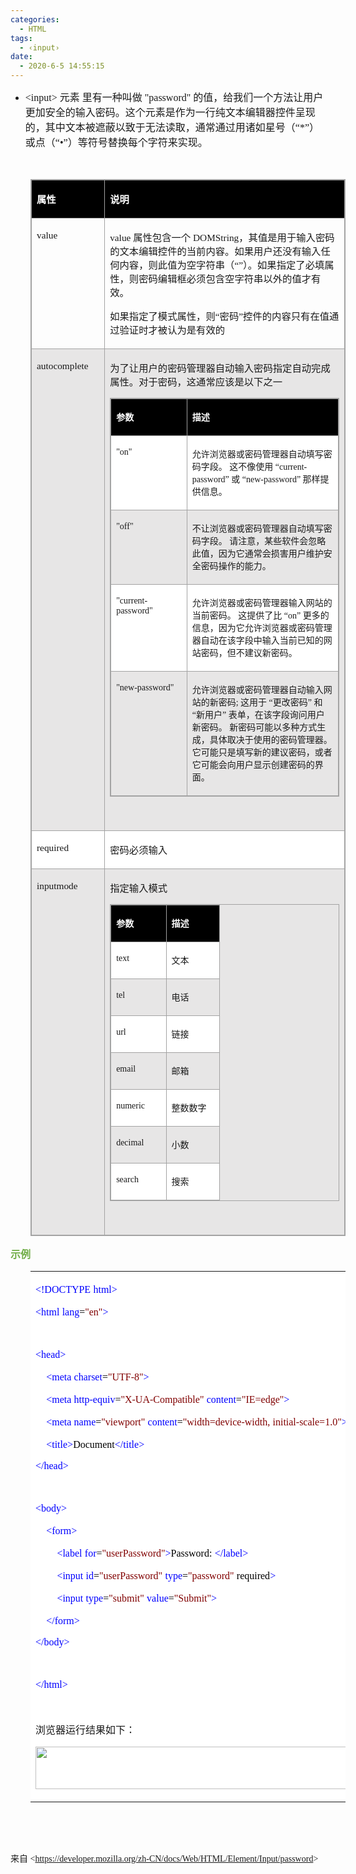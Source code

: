 ```yaml
---
categories:
  - HTML
tags:
  - ‹input›
date:
  - 2020-6-5 14:55:15
---
```


<ul style="list-style-type:disc">
    <li><span style="font-size:12.0pt"><span style="font-family:&quot;Comic Sans MS&quot;">&lt;input&gt;
            </span></span><span style="font-size:12.0pt"><span style="font-family:&quot;Microsoft YaHei UI&quot;">元素
                里有一种叫做</span></span><span style="font-size:12.0pt"><span style="font-family:&quot;Comic Sans MS&quot;">
                "password" </span></span><span style="font-size:12.0pt"><span
                style="font-family:&quot;Microsoft YaHei UI&quot;">的值，给我们一个方法让用户更加安全的输入密码。这个元素是作为一行纯文本编辑器控件呈现的，其中文本被遮蔽以致于无法读取，通常通过用诸如星号（</span></span><span
            style="font-size:12.0pt"><span style="font-family:&quot;Comic Sans MS&quot;">“*”</span></span><span
            style="font-size:12.0pt"><span style="font-family:&quot;Microsoft YaHei UI&quot;">）或点（</span></span><span
            style="font-size:12.0pt"><span style="font-family:&quot;Comic Sans MS&quot;">“•”</span></span><span
            style="font-size:12.0pt"><span
                style="font-family:&quot;Microsoft YaHei UI&quot;">）等符号替换每个字符来实现。</span></span></li>
</ul>
<p><span style="font-size:12.0pt"><span style="font-family:&quot;Comic Sans MS&quot;">&nbsp;</span></span></p>
<table summary="" cellspacing="0"
    style="border-collapse:collapse; border-color:#a3a3a3; border-style:solid; border-width:1px; margin-left:32px"
    class=" cke_show_border">
    <tbody>
        <tr>
            <td
                style="background-color:black; border-bottom:1px solid #a3a3a3; border-left:1px solid #a3a3a3; border-right:1px solid #a3a3a3; border-top:1px solid #a3a3a3; vertical-align:top; width:1.2979in">
                <p><span style="font-size:11.5pt"><span style="font-family:&quot;Microsoft YaHei UI&quot;"><span
                                style="color:white"><strong>属性</strong></span></span></span></p>
            </td>
            <td
                style="background-color:black; border-bottom:1px solid #a3a3a3; border-left:1px solid #a3a3a3; border-right:1px solid #a3a3a3; border-top:1px solid #a3a3a3; vertical-align:top; width:6.7569in">
                <p><span style="font-size:11.5pt"><span style="font-family:&quot;Microsoft YaHei UI&quot;"><span
                                style="color:white"><strong>说明</strong></span></span></span></p>
            </td>
        </tr>
        <tr>
            <td
                style="border-bottom:1px solid #a3a3a3; border-left:1px solid #a3a3a3; border-right:1px solid #a3a3a3; border-top:1px solid #a3a3a3; vertical-align:top; width:1.2979in">
                <p><span style="font-size:11.5pt"><span
                            style="font-family:&quot;Comic Sans MS&quot;">value</span></span></p>
            </td>
            <td
                style="border-bottom:1px solid #a3a3a3; border-left:1px solid #a3a3a3; border-right:1px solid #a3a3a3; border-top:1px solid #a3a3a3; vertical-align:top; width:6.8194in">
                <p><span style="font-size:11.5pt"><span style="font-family:&quot;Comic Sans MS&quot;">value
                        </span><span style="font-family:&quot;Microsoft YaHei UI&quot;">属性包含一个</span><span
                            style="font-family:&quot;Comic Sans MS&quot;"> DOMString</span><span
                            style="font-family:&quot;Microsoft YaHei UI&quot;">，其值是用于输入密码的文本编辑控件的当前内容。如果用户还没有输入任何内容，则此值为空字符串（“”）。如果指定了必填属性，则密码编辑框必须包含空字符串以外的值才有效。</span></span>
                </p>
                <p><span style="font-size:11.5pt"><span
                            style="font-family:&quot;Microsoft YaHei UI&quot;">如果指定了模式属性，则</span><span
                            style="font-family:&quot;Comic Sans MS&quot;">“</span><span
                            style="font-family:&quot;Microsoft YaHei UI&quot;">密码</span><span
                            style="font-family:&quot;Comic Sans MS&quot;">”</span><span
                            style="font-family:&quot;Microsoft YaHei UI&quot;">控件的内容只有在值通过验证时才被认为是有效的</span></span>
                </p>
            </td>
        </tr>
        <tr>
            <td
                style="background-color:#e7e6e6; border-bottom:1px solid #a3a3a3; border-left:1px solid #a3a3a3; border-right:1px solid #a3a3a3; border-top:1px solid #a3a3a3; vertical-align:top; width:1.2979in">
                <p><span style="font-size:11.5pt"><span
                            style="font-family:&quot;Comic Sans MS&quot;">autocomplete</span></span></p>
            </td>
            <td
                style="background-color:#e7e6e6; border-bottom:1px solid #a3a3a3; border-left:1px solid #a3a3a3; border-right:1px solid #a3a3a3; border-top:1px solid #a3a3a3; vertical-align:top; width:6.8895in">
                <p><span style="font-size:11.5pt"><span
                            style="font-family:&quot;Microsoft YaHei UI&quot;">为了让用户的密码管理器自动输入密码指定自动完成属性。对于密码，这通常应该是以下之一</span></span>
                </p>
                <table summary="" cellspacing="0"
                    style="border-collapse:collapse; border-color:#a3a3a3; border-style:solid; border-width:1px; "
                    class=" cke_show_border">
                    <tbody>
                        <tr>
                            <td
                                style="background-color:black; border-bottom:1px solid #a3a3a3; border-left:1px solid #a3a3a3; border-right:1px solid #a3a3a3; border-top:1px solid #a3a3a3; vertical-align:top; width:1.7312in">
                                <p><span style="font-size:10.5pt"><span
                                            style="font-family:&quot;Microsoft YaHei UI&quot;"><span
                                                style="color:white"><strong>参数</strong></span></span></span></p>
                            </td>
                            <td
                                style="background-color:black; border-bottom:1px solid #a3a3a3; border-left:1px solid #a3a3a3; border-right:1px solid #a3a3a3; border-top:1px solid #a3a3a3; vertical-align:top; width:4.6in">
                                <p><span style="font-size:10.5pt"><span
                                            style="font-family:&quot;Microsoft YaHei UI&quot;"><span
                                                style="color:white"><strong>描述</strong></span></span></span></p>
                            </td>
                        </tr>
                        <tr>
                            <td
                                style="background-color:white; border-bottom:1px solid #a3a3a3; border-left:1px solid #a3a3a3; border-right:1px solid #a3a3a3; border-top:1px solid #a3a3a3; vertical-align:top; width:1.7312in">
                                <p><span style="font-size:10.5pt"><span
                                            style="font-family:&quot;Comic Sans MS&quot;"><span
                                                style="color:#1b1b1b">"on"</span></span></span></p>
                            </td>
                            <td
                                style="background-color:white; border-bottom:1px solid #a3a3a3; border-left:1px solid #a3a3a3; border-right:1px solid #a3a3a3; border-top:1px solid #a3a3a3; vertical-align:top; width:4.6in">
                                <p><span style="font-size:10.5pt"><span style="color:#1b1b1b"><span
                                                style="font-family:&quot;Microsoft YaHei UI&quot;">允许浏览器或密码管理器自动填写密码字段。
                                                这不像使用 “</span><span
                                                style="font-family:&quot;Comic Sans MS&quot;">current-password</span><span
                                                style="font-family:&quot;Microsoft YaHei UI&quot;">” 或 “</span><span
                                                style="font-family:&quot;Comic Sans MS&quot;">new-password</span><span
                                                style="font-family:&quot;Microsoft YaHei UI&quot;">”
                                                那样提供信息。</span></span></span></p>
                            </td>
                        </tr>
                        <tr>
                            <td
                                style="background-color:#e7e6e6; border-bottom:1px solid #a3a3a3; border-left:1px solid #a3a3a3; border-right:1px solid #a3a3a3; border-top:1px solid #a3a3a3; vertical-align:top; width:1.7312in">
                                <p><span style="font-size:10.5pt"><span
                                            style="font-family:&quot;Comic Sans MS&quot;"><span
                                                style="color:#1b1b1b">"off"</span></span></span></p>
                            </td>
                            <td
                                style="background-color:#e7e6e6; border-bottom:1px solid #a3a3a3; border-left:1px solid #a3a3a3; border-right:1px solid #a3a3a3; border-top:1px solid #a3a3a3; vertical-align:top; width:4.6in">
                                <p><span style="font-size:10.5pt"><span
                                            style="font-family:&quot;Microsoft YaHei UI&quot;"><span
                                                style="color:#1b1b1b">不让浏览器或密码管理器自动填写密码字段。
                                                请注意，某些软件会忽略此值，因为它通常会损害用户维护安全密码操作的能力。</span></span></span></p>
                            </td>
                        </tr>
                        <tr>
                            <td
                                style="background-color:white; border-bottom:1px solid #a3a3a3; border-left:1px solid #a3a3a3; border-right:1px solid #a3a3a3; border-top:1px solid #a3a3a3; vertical-align:top; width:1.7312in">
                                <p><span style="font-size:10.5pt"><span
                                            style="font-family:&quot;Comic Sans MS&quot;"><span
                                                style="color:#1b1b1b">"current-password"</span></span></span></p>
                            </td>
                            <td
                                style="background-color:white; border-bottom:1px solid #a3a3a3; border-left:1px solid #a3a3a3; border-right:1px solid #a3a3a3; border-top:1px solid #a3a3a3; vertical-align:top; width:4.6694in">
                                <p><span style="font-size:10.5pt"><span style="color:#1b1b1b"><span
                                                style="font-family:&quot;Microsoft YaHei UI&quot;">允许浏览器或密码管理器输入网站的当前密码。
                                                这提供了比 “</span><span
                                                style="font-family:&quot;Comic Sans MS&quot;">on</span><span
                                                style="font-family:&quot;Microsoft YaHei UI&quot;">”
                                                更多的信息，因为它允许浏览器或密码管理器自动在该字段中输入当前已知的网站密码，但不建议新密码。</span></span></span>
                                </p>
                            </td>
                        </tr>
                        <tr>
                            <td
                                style="background-color:#e7e6e6; border-bottom:1px solid #a3a3a3; border-left:1px solid #a3a3a3; border-right:1px solid #a3a3a3; border-top:1px solid #a3a3a3; vertical-align:top; width:1.7312in">
                                <p><span style="font-size:10.5pt"><span
                                            style="font-family:&quot;Comic Sans MS&quot;"><span
                                                style="color:#1b1b1b">"new-password"</span></span></span></p>
                            </td>
                            <td
                                style="background-color:#e7e6e6; border-bottom:1px solid #a3a3a3; border-left:1px solid #a3a3a3; border-right:1px solid #a3a3a3; border-top:1px solid #a3a3a3; vertical-align:top; width:4.6625in">
                                <p><span style="font-size:10.5pt"><span style="color:#1b1b1b"><span
                                                style="font-family:&quot;Microsoft YaHei UI&quot;">允许浏览器或密码管理器自动输入网站的新密码</span><span
                                                style="font-family:&quot;Comic Sans MS&quot;">; </span><span
                                                style="font-family:&quot;Microsoft YaHei UI&quot;">这用于 “更改密码” 和
                                                “新用户” 表单，在该字段询问用户新密码。 新密码可能以多种方式生成，具体取决于使用的密码管理器。
                                                它可能只是填写新的建议密码，或者它可能会向用户显示创建密码的界面。</span></span></span></p>
                            </td>
                        </tr>
                    </tbody>
                </table>
                <p><span style="font-size:11.5pt"><span
                            style="font-family:&quot;Comic Sans MS&quot;">&nbsp;</span></span></p>
            </td>
        </tr>
        <tr>
            <td
                style="background-color:white; border-bottom:1px solid #a3a3a3; border-left:1px solid #a3a3a3; border-right:1px solid #a3a3a3; border-top:1px solid #a3a3a3; vertical-align:top; width:1.2979in">
                <p><span style="font-size:11.5pt"><span
                            style="font-family:&quot;Comic Sans MS&quot;">required</span></span></p>
            </td>
            <td
                style="background-color:white; border-bottom:1px solid #a3a3a3; border-left:1px solid #a3a3a3; border-right:1px solid #a3a3a3; border-top:1px solid #a3a3a3; vertical-align:top; width:6.7569in">
                <p><span style="font-size:11.5pt"><span
                            style="font-family:&quot;Microsoft YaHei UI&quot;">密码必须输入</span></span></p>
            </td>
        </tr>
        <tr>
            <td
                style="background-color:#e7e6e6; border-bottom:1px solid #a3a3a3; border-left:1px solid #a3a3a3; border-right:1px solid #a3a3a3; border-top:1px solid #a3a3a3; vertical-align:top; width:1.2979in">
                <p><span style="font-size:11.5pt"><span
                            style="font-family:&quot;Comic Sans MS&quot;">inputmode</span></span></p>
            </td>
            <td
                style="background-color:#e7e6e6; border-bottom:1px solid #a3a3a3; border-left:1px solid #a3a3a3; border-right:1px solid #a3a3a3; border-top:1px solid #a3a3a3; vertical-align:top; width:6.7569in">
                <p><span style="font-size:11.5pt"><span
                            style="font-family:&quot;Microsoft YaHei UI&quot;">指定输入模式</span></span></p>
                <table summary="" cellspacing="0"
                    style="border-collapse:collapse; border-color:#a3a3a3; border-style:solid; border-width:1px; "
                    class=" cke_show_border">
                    <tbody>
                        <tr>
                            <td
                                style="background-color:black; border-bottom:1px solid #a3a3a3; border-left:1px solid #a3a3a3; border-right:1px solid #a3a3a3; border-top:1px solid #a3a3a3; vertical-align:top; width:.725in">
                                <p><span style="font-size:10.5pt"><span
                                            style="font-family:&quot;Microsoft YaHei UI&quot;"><span
                                                style="color:white"><strong>参数</strong></span></span></span></p>
                            </td>
                            <td
                                style="background-color:black; border-bottom:1px solid #a3a3a3; border-left:1px solid #a3a3a3; border-right:1px solid #a3a3a3; border-top:1px solid #a3a3a3; vertical-align:top; width:.6638in">
                                <p><span style="font-size:10.5pt"><span
                                            style="font-family:&quot;Microsoft YaHei UI&quot;"><span
                                                style="color:white"><strong>描述</strong></span></span></span></p>
                            </td>
                        </tr>
                        <tr>
                            <td
                                style="background-color:white; border-bottom:1px solid #a3a3a3; border-left:1px solid #a3a3a3; border-right:1px solid #a3a3a3; border-top:1px solid #a3a3a3; vertical-align:top; width:.725in">
                                <p><span style="font-size:10.5pt"><span
                                            style="font-family:&quot;Comic Sans MS&quot;">text</span></span></p>
                            </td>
                            <td
                                style="background-color:white; border-bottom:1px solid #a3a3a3; border-left:1px solid #a3a3a3; border-right:1px solid #a3a3a3; border-top:1px solid #a3a3a3; vertical-align:top; width:.6638in">
                                <p><span style="font-size:10.5pt"><span
                                            style="font-family:&quot;Microsoft YaHei UI&quot;">文本</span></span></p>
                            </td>
                        </tr>
                        <tr>
                            <td
                                style="background-color:#e7e6e6; border-bottom:1px solid #a3a3a3; border-left:1px solid #a3a3a3; border-right:1px solid #a3a3a3; border-top:1px solid #a3a3a3; vertical-align:top; width:.725in">
                                <p><span style="font-size:10.5pt"><span
                                            style="font-family:&quot;Comic Sans MS&quot;">tel</span></span></p>
                            </td>
                            <td
                                style="background-color:#e7e6e6; border-bottom:1px solid #a3a3a3; border-left:1px solid #a3a3a3; border-right:1px solid #a3a3a3; border-top:1px solid #a3a3a3; vertical-align:top; width:.6638in">
                                <p><span style="font-size:10.5pt"><span
                                            style="font-family:&quot;Microsoft YaHei UI&quot;">电话</span></span></p>
                            </td>
                        </tr>
                        <tr>
                            <td
                                style="background-color:white; border-bottom:1px solid #a3a3a3; border-left:1px solid #a3a3a3; border-right:1px solid #a3a3a3; border-top:1px solid #a3a3a3; vertical-align:top; width:.725in">
                                <p><span style="font-size:10.5pt"><span
                                            style="font-family:&quot;Comic Sans MS&quot;">url</span></span></p>
                            </td>
                            <td
                                style="background-color:white; border-bottom:1px solid #a3a3a3; border-left:1px solid #a3a3a3; border-right:1px solid #a3a3a3; border-top:1px solid #a3a3a3; vertical-align:top; width:.6638in">
                                <p><span style="font-size:10.5pt"><span
                                            style="font-family:&quot;Microsoft YaHei UI&quot;">链接</span></span></p>
                            </td>
                        </tr>
                        <tr>
                            <td
                                style="background-color:#e7e6e6; border-bottom:1px solid #a3a3a3; border-left:1px solid #a3a3a3; border-right:1px solid #a3a3a3; border-top:1px solid #a3a3a3; vertical-align:top; width:.725in">
                                <p><span style="font-size:10.5pt"><span
                                            style="font-family:&quot;Comic Sans MS&quot;">email</span></span></p>
                            </td>
                            <td
                                style="background-color:#e7e6e6; border-bottom:1px solid #a3a3a3; border-left:1px solid #a3a3a3; border-right:1px solid #a3a3a3; border-top:1px solid #a3a3a3; vertical-align:top; width:.6638in">
                                <p><span style="font-size:10.5pt"><span
                                            style="font-family:&quot;Microsoft YaHei UI&quot;">邮箱</span></span></p>
                            </td>
                        </tr>
                        <tr>
                            <td
                                style="background-color:white; border-bottom:1px solid #a3a3a3; border-left:1px solid #a3a3a3; border-right:1px solid #a3a3a3; border-top:1px solid #a3a3a3; vertical-align:top; width:.7444in">
                                <p><span style="font-size:10.5pt"><span
                                            style="font-family:&quot;Comic Sans MS&quot;">numeric</span></span></p>
                            </td>
                            <td
                                style="background-color:white; border-bottom:1px solid #a3a3a3; border-left:1px solid #a3a3a3; border-right:1px solid #a3a3a3; border-top:1px solid #a3a3a3; vertical-align:top; width:.7138in">
                                <p><span style="font-size:10.5pt"><span
                                            style="font-family:&quot;Microsoft YaHei UI&quot;">整数数字</span></span>
                                </p>
                            </td>
                        </tr>
                        <tr>
                            <td
                                style="background-color:#e7e6e6; border-bottom:1px solid #a3a3a3; border-left:1px solid #a3a3a3; border-right:1px solid #a3a3a3; border-top:1px solid #a3a3a3; vertical-align:top; width:.725in">
                                <p><span style="font-size:10.5pt"><span
                                            style="font-family:&quot;Comic Sans MS&quot;">decimal</span></span></p>
                            </td>
                            <td
                                style="background-color:#e7e6e6; border-bottom:1px solid #a3a3a3; border-left:1px solid #a3a3a3; border-right:1px solid #a3a3a3; border-top:1px solid #a3a3a3; vertical-align:top; width:.6638in">
                                <p><span style="font-size:10.5pt"><span
                                            style="font-family:&quot;Microsoft YaHei UI&quot;">小数</span></span></p>
                            </td>
                        </tr>
                        <tr>
                            <td
                                style="background-color:white; border-bottom:1px solid #a3a3a3; border-left:1px solid #a3a3a3; border-right:1px solid #a3a3a3; border-top:1px solid #a3a3a3; vertical-align:top; width:.725in">
                                <p><span style="font-size:10.5pt"><span
                                            style="font-family:&quot;Comic Sans MS&quot;">search</span></span></p>
                            </td>
                            <td
                                style="background-color:white; border-bottom:1px solid #a3a3a3; border-left:1px solid #a3a3a3; border-right:1px solid #a3a3a3; border-top:1px solid #a3a3a3; vertical-align:top; width:.6638in">
                                <p><span style="font-size:10.5pt"><span
                                            style="font-family:&quot;Microsoft YaHei UI&quot;">搜索</span></span></p>
                            </td>
                        </tr>
                    </tbody>
                </table>
                <p><span style="font-size:12.0pt"><span
                            style="font-family:&quot;Comic Sans MS&quot;">&nbsp;</span></span></p>
            </td>
        </tr>
    </tbody>
</table>
<p><span style="font-size:12.0pt"><span style="font-family:&quot;Microsoft YaHei UI&quot;"><span
                style="color:#70ad47"><strong>示例</strong></span></span></span></p>
<table summary="" cellspacing="0"
    style="border-collapse:collapse; border-color:#a3a3a3; border-style:solid; border-width:0px; margin-left:32px"
    class=" cke_show_border">
    <tbody>
        <tr>
            <td
                style="background-color:white; border-bottom:0px; border-left:0px; border-right:0px; border-top:0px; vertical-align:top; width:6.1534in">
                <p><span style="font-size:12.0pt"><span style="font-family:&quot;Comic Sans MS&quot;"><span
                                style="color:blue">&lt;!DOCTYPE</span></span>&nbsp;<span
                            style="font-family:&quot;Comic Sans MS&quot;"><span
                                style="color:blue">html&gt;</span></span></span></p>
                <p><span style="font-size:12.0pt"><span style="font-family:&quot;Comic Sans MS&quot;"><span
                                style="color:blue">&lt;html</span></span>&nbsp;<span
                            style="font-family:&quot;Comic Sans MS&quot;"><span
                                style="color:blue">lang</span></span><span
                            style="font-family:&quot;Comic Sans MS&quot;"><span style="color:black">=</span></span><span
                            style="font-family:&quot;Comic Sans MS&quot;"><span
                                style="color:maroon">"en"</span></span><span
                            style="font-family:&quot;Comic Sans MS&quot;"><span
                                style="color:blue">&gt;</span></span></span></p>
                <p><span style="font-size:12.0pt"><span
                            style="font-family:&quot;Comic Sans MS&quot;">&nbsp;</span></span></p>
                <p><span style="font-size:12.0pt"><span style="font-family:&quot;Comic Sans MS&quot;"><span
                                style="color:blue">&lt;head&gt;</span></span></span></p>
                <p><span style="font-size:12.0pt">&nbsp;&nbsp;&nbsp;&nbsp;<span
                            style="font-family:&quot;Comic Sans MS&quot;"><span
                                style="color:blue">&lt;meta</span></span>&nbsp;<span
                            style="font-family:&quot;Comic Sans MS&quot;"><span
                                style="color:blue">charset</span></span><span
                            style="font-family:&quot;Comic Sans MS&quot;"><span style="color:black">=</span></span><span
                            style="font-family:&quot;Comic Sans MS&quot;"><span
                                style="color:maroon">"UTF-8"</span></span><span
                            style="font-family:&quot;Comic Sans MS&quot;"><span
                                style="color:blue">&gt;</span></span></span></p>
                <p><span style="font-size:12.0pt">&nbsp;&nbsp;&nbsp;&nbsp;<span
                            style="font-family:&quot;Comic Sans MS&quot;"><span
                                style="color:blue">&lt;meta</span></span>&nbsp;<span
                            style="font-family:&quot;Comic Sans MS&quot;"><span
                                style="color:blue">http-equiv</span></span><span
                            style="font-family:&quot;Comic Sans MS&quot;"><span style="color:black">=</span></span><span
                            style="font-family:&quot;Comic Sans MS&quot;"><span
                                style="color:maroon">"X-UA-Compatible"</span></span>&nbsp;<span
                            style="font-family:&quot;Comic Sans MS&quot;"><span
                                style="color:blue">content</span></span><span
                            style="font-family:&quot;Comic Sans MS&quot;"><span style="color:black">=</span></span><span
                            style="font-family:&quot;Comic Sans MS&quot;"><span
                                style="color:maroon">"IE=edge"</span></span><span
                            style="font-family:&quot;Comic Sans MS&quot;"><span
                                style="color:blue">&gt;</span></span></span></p>
                <p><span style="font-size:12.0pt">&nbsp;&nbsp;&nbsp;&nbsp;<span
                            style="font-family:&quot;Comic Sans MS&quot;"><span
                                style="color:blue">&lt;meta</span></span>&nbsp;<span
                            style="font-family:&quot;Comic Sans MS&quot;"><span
                                style="color:blue">name</span></span><span
                            style="font-family:&quot;Comic Sans MS&quot;"><span style="color:black">=</span></span><span
                            style="font-family:&quot;Comic Sans MS&quot;"><span
                                style="color:maroon">"viewport"</span></span>&nbsp;<span
                            style="font-family:&quot;Comic Sans MS&quot;"><span
                                style="color:blue">content</span></span><span
                            style="font-family:&quot;Comic Sans MS&quot;"><span style="color:black">=</span></span><span
                            style="font-family:&quot;Comic Sans MS&quot;"><span
                                style="color:maroon">"width=device-width,</span></span>&nbsp;<span
                            style="font-family:&quot;Comic Sans MS&quot;"><span
                                style="color:maroon">initial-scale=1.0"</span></span><span
                            style="font-family:&quot;Comic Sans MS&quot;"><span
                                style="color:blue">&gt;</span></span></span></p>
                <p><span style="font-size:12.0pt">&nbsp;&nbsp;&nbsp;&nbsp;<span
                            style="font-family:&quot;Comic Sans MS&quot;"><span
                                style="color:blue">&lt;title&gt;</span></span><span
                            style="font-family:&quot;Comic Sans MS&quot;"><span
                                style="color:black">Document</span></span><span
                            style="font-family:&quot;Comic Sans MS&quot;"><span
                                style="color:blue">&lt;/title&gt;</span></span></span></p>
                <p><span style="font-size:12.0pt"><span style="font-family:&quot;Comic Sans MS&quot;"><span
                                style="color:blue">&lt;/head&gt;</span></span></span></p>
                <p><span style="font-size:12.0pt"><span
                            style="font-family:&quot;Comic Sans MS&quot;">&nbsp;</span></span></p>
                <p><span style="font-size:12.0pt"><span style="font-family:&quot;Comic Sans MS&quot;"><span
                                style="color:blue">&lt;body&gt;</span></span></span></p>
                <p><span style="font-size:12.0pt">&nbsp;&nbsp;&nbsp;&nbsp;<span
                            style="font-family:&quot;Comic Sans MS&quot;"><span
                                style="color:blue">&lt;form&gt;</span></span></span></p>
                <p><span style="font-size:12.0pt">&nbsp;&nbsp;&nbsp;&nbsp;&nbsp;&nbsp;&nbsp;&nbsp;<span
                            style="font-family:&quot;Comic Sans MS&quot;"><span
                                style="color:blue">&lt;label</span></span>&nbsp;<span
                            style="font-family:&quot;Comic Sans MS&quot;"><span
                                style="color:blue">for</span></span><span
                            style="font-family:&quot;Comic Sans MS&quot;"><span style="color:black">=</span></span><span
                            style="font-family:&quot;Comic Sans MS&quot;"><span
                                style="color:maroon">"userPassword"</span></span><span
                            style="font-family:&quot;Comic Sans MS&quot;"><span
                                style="color:blue">&gt;</span></span><span
                            style="font-family:&quot;Comic Sans MS&quot;"><span
                                style="color:black">Password:</span></span>&nbsp;<span
                            style="font-family:&quot;Comic Sans MS&quot;"><span
                                style="color:blue">&lt;/label&gt;</span></span></span></p>
                <p><span style="font-size:12.0pt">&nbsp;&nbsp;&nbsp;&nbsp;&nbsp;&nbsp;&nbsp;&nbsp;<span
                            style="font-family:&quot;Comic Sans MS&quot;"><span
                                style="color:blue">&lt;input</span></span>&nbsp;<span
                            style="font-family:&quot;Comic Sans MS&quot;"><span style="color:blue">id</span></span><span
                            style="font-family:&quot;Comic Sans MS&quot;"><span style="color:black">=</span></span><span
                            style="font-family:&quot;Comic Sans MS&quot;"><span
                                style="color:maroon">"userPassword"</span></span>&nbsp;<span
                            style="font-family:&quot;Comic Sans MS&quot;"><span
                                style="color:blue">type</span></span><span
                            style="font-family:&quot;Comic Sans MS&quot;"><span style="color:black">=</span></span><span
                            style="font-family:&quot;Comic Sans MS&quot;"><span
                                style="color:maroon">"password"</span></span>&nbsp;<span
                            style="font-family:&quot;Comic Sans MS&quot;"><span
                                style="color:black">required</span></span><span
                            style="font-family:&quot;Comic Sans MS&quot;"><span
                                style="color:blue">&gt;</span></span></span></p>
                <p><span style="font-size:12.0pt">&nbsp;&nbsp;&nbsp;&nbsp;&nbsp;&nbsp;&nbsp;&nbsp;<span
                            style="font-family:&quot;Comic Sans MS&quot;"><span
                                style="color:blue">&lt;input</span></span>&nbsp;<span
                            style="font-family:&quot;Comic Sans MS&quot;"><span
                                style="color:blue">type</span></span><span
                            style="font-family:&quot;Comic Sans MS&quot;"><span style="color:black">=</span></span><span
                            style="font-family:&quot;Comic Sans MS&quot;"><span
                                style="color:maroon">"submit"</span></span>&nbsp;<span
                            style="font-family:&quot;Comic Sans MS&quot;"><span
                                style="color:blue">value</span></span><span
                            style="font-family:&quot;Comic Sans MS&quot;"><span style="color:black">=</span></span><span
                            style="font-family:&quot;Comic Sans MS&quot;"><span
                                style="color:maroon">"Submit"</span></span><span
                            style="font-family:&quot;Comic Sans MS&quot;"><span
                                style="color:blue">&gt;</span></span></span></p>
                <p><span style="font-size:12.0pt">&nbsp;&nbsp;&nbsp;&nbsp;<span
                            style="font-family:&quot;Comic Sans MS&quot;"><span
                                style="color:blue">&lt;/form&gt;</span></span></span></p>
                <p><span style="font-size:12.0pt"><span style="font-family:&quot;Comic Sans MS&quot;"><span
                                style="color:blue">&lt;/body&gt;</span></span></span></p>
                <p><span style="font-size:12.0pt"><span
                            style="font-family:&quot;Comic Sans MS&quot;">&nbsp;</span></span></p>
                <p><span style="font-size:12.0pt"><span style="font-family:&quot;Comic Sans MS&quot;"><span
                                style="color:blue">&lt;/html&gt;</span></span></span></p>
                <p><span style="font-size:12.0pt"><span style="font-family:&quot;Comic Sans MS&quot;"><span
                                style="color:blue">&nbsp;</span></span></span></p>
                <p><span style="font-size:12.0pt"><span
                            style="font-family:&quot;Microsoft YaHei UI&quot;">浏览器运行结果如下：</span></span></p>
                <p><img data-cke-saved-src="https://ckeditor.com/apps/ckfinder/userfiles/files/image-20221124010024-2.png"
                        src="https://ckeditor.com/apps/ckfinder/userfiles/files/image-20221124010024-2.png"
                        style="height:68px; width:651px"></p>
            </td>
        </tr>
    </tbody>
</table>
<p><span style="font-size:12.0pt"><span style="font-family:&quot;Comic Sans MS&quot;">&nbsp;</span></span></p>
<p><span style="font-size:11.0pt"><span style="font-family:&quot;Comic Sans MS&quot;">&nbsp;</span></span></p>
<p><span style="font-family:&quot;Microsoft YaHei UI&quot;">来自</span><span
        style="font-family:&quot;Comic Sans MS&quot;"> &lt;</span><a
        data-cke-saved-href="https://developer.mozilla.org/zh-CN/docs/Web/HTML/Element/Input/password"
        href="https://developer.mozilla.org/zh-CN/docs/Web/HTML/Element/Input/password"><span
            style="font-family:&quot;Comic Sans MS&quot;">https://developer.mozilla.org/zh-CN/docs/Web/HTML/Element/Input/password</span></a><span
        style="font-family:&quot;Comic Sans MS&quot;">&gt; </span></p>
